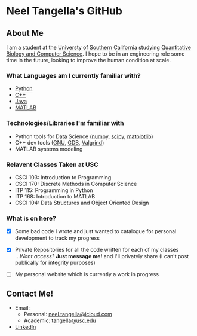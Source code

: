 # **Neel Tangella's GitHub**

## About Me

I am a student at the [Universty of Southern California](https://www.usc.edu/)
studying [Quantitative Biology and Computer Science](https://www.qcb-dornsife.usc.edu/). I hope to be in an engineering role some time in the future, looking to improve the human condition at scale. 

### What Languages am I currently familiar with?
- [Python](https://www.python.org/)
- [C++](https://www.cplusplus.com/)
- [Java](https://www.java.com/en/)
- [MATLAB](https://www.mathworks.com/products/matlab.html)

### Technologies/Libraries I'm familiar with
- Python tools for Data Science ([numpy](https://numpy.org/), [scipy](https://scipy.org/), [matplotlib](https://matplotlib.org/))
- C++ dev tools ([GNU](https://www.gnu.org/home.en.html), [GDB](https://www.sourceware.org/gdb/), [Valgrind](https://valgrind.org/))
- MATLAB systems modeling 

### Relavent Classes Taken at USC 
- CSCI 103: Introduction to Programming
- CSCI 170: Discrete Methods in Computer Science 
- ITP 115: Programming in Python
- ITP 168: Introduction to MATLAB
- CSCI 104: Data Structures and Object Oriented Design

### What is on here?
- [x] Some bad code I wrote and just wanted to catalogue for personal development to track my progress
- [x] Private Repositories for all the code written for each of my classes ...*Want access?* **Just message me!** and I'll privately share (I can't post publically for integrity purposes)
- [ ] My personal website which is currently a work in progress 


## Contact Me!
- Email: 
    - Personal: [neel.tangella@icloud.com](neel.tangella@icloud.com)
    - Academic: [tangella@usc.edu](tangella@usc.edu)
- [LinkedIn](https://www.linkedin.com/in/neel-tangella/)




